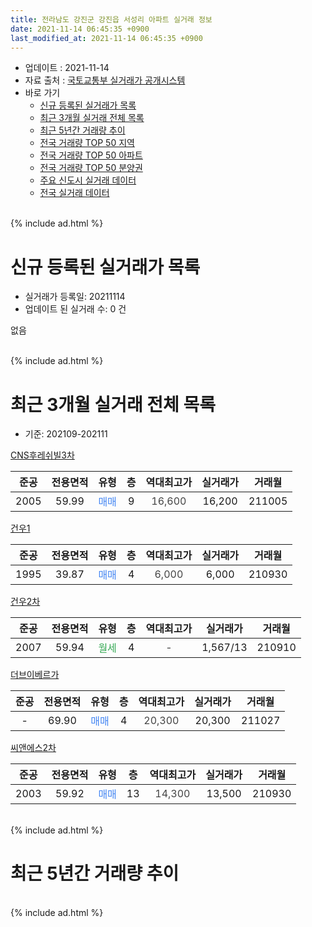 ```yaml
---
title: 전라남도 강진군 강진읍 서성리 아파트 실거래 정보
date: 2021-11-14 06:45:35 +0900
last_modified_at: 2021-11-14 06:45:35 +0900
---
```


* 업데이트 : 2021-11-14
* 자료 출처 : [국토교통부 실거래가 공개시스템](http://rt.molit.go.kr)
* 바로 가기
    * [신규 등록된 실거래가 목록](#신규-등록된-실거래가-목록)
    * [최근 3개월 실거래 전체 목록](#최근-3개월-실거래-전체-목록)
    * [최근 5년간 거래량 추이](#최근-5년간-거래량-추이)
    * [전국 거래량 TOP 50 지역](https://inasie.github.io/apt-trade-info/최근-3개월-전국에서-가장-거래가-많이-발생한-지역)
    * [전국 거래량 TOP 50 아파트](https://inasie.github.io/apt-trade-info/최근-3개월-전국에서-가장-거래가-많이-발생한-아파트)
    * [전국 거래량 TOP 50 분양권](https://inasie.github.io/apt-trade-info/최근-3개월-전국에서-가장-거래가-많이-발생한-분양권)
    * [주요 신도시 실거래 데이터](https://inasie.github.io/apt-trade-info/주요-신도시)
    * [전국 실거래 데이터](https://inasie.github.io/apt-trade-info/전국)
<br>
{% include ad.html %}
<br>

# 신규 등록된 실거래가 목록
* 실거래가 등록일: 20211114
* 업데이트 된 실거래 수: 0 건

없음

<br>
{% include ad.html %}
<br>

# 최근 3개월 실거래 전체 목록
* 기준: 202109-202111


[CNS후레쉬빌3차](https://search.naver.com/search.naver?query=%EC%A0%84%EB%9D%BC%EB%82%A8%EB%8F%84+%EA%B0%95%EC%A7%84%EA%B5%B0+%EA%B0%95%EC%A7%84%EC%9D%8D+%EC%84%9C%EC%84%B1%EB%A6%AC+CNS%ED%9B%84%EB%A0%88%EC%89%AC%EB%B9%8C3%EC%B0%A8)

|준공|전용면적|유형|층|역대최고가|실거래가|거래월|
|:---:|:---:|:---:|:---:|:---:|:---:|:---:|
|2005|59.99|<span style="color:#4285f3">매매</span>|9|<span style="color:#444444">16,600</span>|16,200|211005|

[건우1](https://search.naver.com/search.naver?query=%EC%A0%84%EB%9D%BC%EB%82%A8%EB%8F%84+%EA%B0%95%EC%A7%84%EA%B5%B0+%EA%B0%95%EC%A7%84%EC%9D%8D+%EC%84%9C%EC%84%B1%EB%A6%AC+%EA%B1%B4%EC%9A%B01)

|준공|전용면적|유형|층|역대최고가|실거래가|거래월|
|:---:|:---:|:---:|:---:|:---:|:---:|:---:|
|1995|39.87|<span style="color:#4285f3">매매</span>|4|<span style="color:#444444">6,000</span>|6,000|210930|

[건우2차](https://search.naver.com/search.naver?query=%EC%A0%84%EB%9D%BC%EB%82%A8%EB%8F%84+%EA%B0%95%EC%A7%84%EA%B5%B0+%EA%B0%95%EC%A7%84%EC%9D%8D+%EC%84%9C%EC%84%B1%EB%A6%AC+%EA%B1%B4%EC%9A%B02%EC%B0%A8)

|준공|전용면적|유형|층|역대최고가|실거래가|거래월|
|:---:|:---:|:---:|:---:|:---:|:---:|:---:|
|2007|59.94|<span style="color:#34a853">월세</span>|4|<span style="color:#444444">-</span>|1,567/13|210910|

[더브이베르가](https://search.naver.com/search.naver?query=%EC%A0%84%EB%9D%BC%EB%82%A8%EB%8F%84+%EA%B0%95%EC%A7%84%EA%B5%B0+%EA%B0%95%EC%A7%84%EC%9D%8D+%EC%84%9C%EC%84%B1%EB%A6%AC+%EB%8D%94%EB%B8%8C%EC%9D%B4%EB%B2%A0%EB%A5%B4%EA%B0%80)

|준공|전용면적|유형|층|역대최고가|실거래가|거래월|
|:---:|:---:|:---:|:---:|:---:|:---:|:---:|
|-|69.90|<span style="color:#4285f3">매매</span>|4|<span style="color:#444444">20,300</span>|20,300|211027|

[씨앤에스2차](https://search.naver.com/search.naver?query=%EC%A0%84%EB%9D%BC%EB%82%A8%EB%8F%84+%EA%B0%95%EC%A7%84%EA%B5%B0+%EA%B0%95%EC%A7%84%EC%9D%8D+%EC%84%9C%EC%84%B1%EB%A6%AC+%EC%94%A8%EC%95%A4%EC%97%90%EC%8A%A42%EC%B0%A8)

|준공|전용면적|유형|층|역대최고가|실거래가|거래월|
|:---:|:---:|:---:|:---:|:---:|:---:|:---:|
|2003|59.92|<span style="color:#4285f3">매매</span>|13|<span style="color:#444444">14,300</span>|13,500|210930|


<br>
{% include ad.html %}
<br>

# 최근 5년간 거래량 추이


<div style="width:100%;">
    <canvas id="deal_progress" height="200"></canvas>
</div>

<script>
new Chart(document.getElementById("deal_progress"), {
    type: 'line',
    data: {
        labels: ['201611','201612','201701','201702','201703','201704','201705','201706','201707','201708','201709','201710','201711','201712','201801','201802','201803','201804','201805','201806','201807','201808','201809','201810','201811','201812','201901','201902','201903','201904','201905','201906','201907','201908','201909','201910','201911','201912','202001','202002','202003','202004','202005','202006','202007','202008','202009','202010','202011','202012','202101','202102','202103','202104','202105','202106','202107','202108','202109','202110','202111'],
        datasets: [{
            label: '매매',
            pointRadius: 1,
            data: [2, 2, 2, 6, 1, 1, 0, 2, 2, 0, 0, 3, 1, 0, 4, 2, 0, 1, 1, 3, 5, 2, 3, 4, 3, 7, 0, 3, 2, 4, 1, 2, 3, 4, 7, 12, 7, 8, 5, 8, 4, 7, 4, 8, 9, 4, 2, 6, 6, 7, 5, 2, 4, 2, 2, 7, 2, 4, 2, 2, 0],
            borderColor: "rgba(255, 201, 14, 1)",
            backgroundColor: "rgba(255, 201, 14, 0.5)",
            fill: false,
            lineTension: 0
        },{
            label: '전월세',
            pointRadius: 1,
            data: [1, 0, 0, 1, 1, 1, 1, 0, 0, 0, 0, 0, 0, 1, 0, 1, 0, 1, 0, 1, 1, 0, 2, 1, 0, 0, 6, 5, 1, 3, 1, 2, 1, 3, 1, 4, 1, 2, 6, 1, 3, 6, 1, 0, 2, 0, 1, 1, 0, 0, 0, 1, 2, 4, 2, 3, 0, 2, 1, 0, 0],
            borderColor: "rgba(0, 141, 185, 1)",
            backgroundColor: "rgba(0, 141, 185, 0.5)",
            fill: false,
            lineTension: 0
        }
        ]
    },
    options: {
        responsive: true,
        title: {
            display: false
        },
        tooltips: {
            mode: 'index',
            intersect: false
        },
        hover: {
            mode: 'nearest',
            intersect: true
        },
        scales: {
            xAxes: [{
                display: true,
                scaleLabel: {
                    display: true,
                    labelString: '년/월'
                }
            }],
            yAxes: [{
                display: true,
                ticks: {
                    suggestedMin: 0,
                },
                scaleLabel: {
                    display: true,
                    labelString: '실거래 수'
                }
            }]
        }
    }
});

</script>


<br>
{% include ad.html %}
<br>


